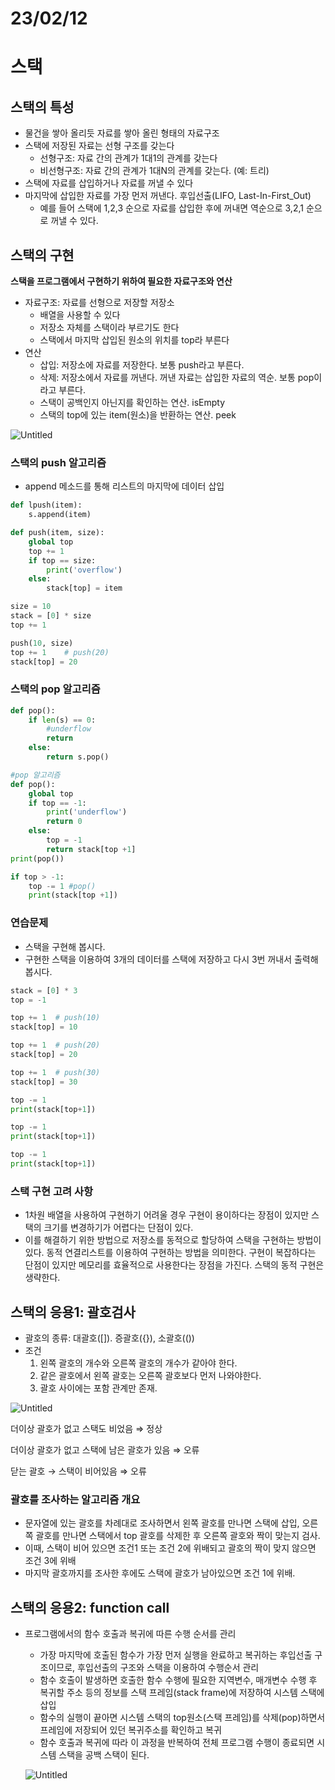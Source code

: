 # 23/02/12

# 스택

## 스택의 특성

- 물건을 쌓아 올리듯 자료를 쌓아 올린 형태의 자료구조
- 스택에 저장된 자료는 선형 구조를 갖는다
  - 선형구조: 자료 간의 관계가 1대1의 관계를 갖는다
  - 비선형구조: 자료 간의 관계가 1대N의 관계를 갖는다. (예: 트리)
- 스택에 자료를 삽입하거나 자료를 꺼낼 수 있다
- 마지막에 삽입한 자료를 가장 먼저 꺼낸다. 후입선출(LIFO, Last-In-First_Out)
  - 예를 들어 스택에 1,2,3 순으로 자료를 삽입한 후에 꺼내면 역순으로 3,2,1 순으로 꺼낼 수 있다.

## 스택의 구현

**스택을 프로그램에서 구현하기 위하여 필요한 자료구조와 연산**

- 자료구조: 자료를 선형으로 저장할 저장소
  - 배열을 사용할 수 있다
  - 저장소 자체를 스택이라 부르기도 한다
  - 스택에서 마지막 삽입된 원소의 위치를 top라 부른다
- 연산
  - 삽입: 저장소에 자료를 저장한다. 보통 push라고 부른다.
  - 삭제: 저장소에서 자료를 꺼낸다. 꺼낸 자료는 삽입한 자료의 역순. 보통 pop이라고 부른다.
  - 스택이 공백인지 아닌지를 확인하는 연산. isEmpty
  - 스택의 top에 있는 item(원소)을 반환하는 연산. peek

![Untitled](https://s3-us-west-2.amazonaws.com/secure.notion-static.com/118702b1-7b46-48fa-9107-0cc5a7492450/Untitled.png)

### 스택의 push 알고리즘

- append 메소드를 통해 리스트의 마지막에 데이터 삽입

```python
def lpush(item):
    s.append(item)
```

```python
def push(item, size):
    global top
    top += 1
    if top == size:
        print('overflow')
    else:
        stack[top] = item

size = 10
stack = [0] * size
top += 1

push(10, size)
top += 1    # push(20)
stack[top] = 20
```

### 스택의 pop 알고리즘

```python
def pop():
    if len(s) == 0:
        #underflow
        return
    else:
        return s.pop()
```

```python
#pop 알고리즘
def pop():
    global top
    if top == -1:
        print('underflow')
        return 0
    else:
        top = -1
        return stack[top +1]
print(pop())

if top > -1:
    top -= 1 #pop()
    print(stack[top +1])
```

### 연습문제

- 스택을 구현해 봅시다.
- 구현한 스택을 이용하여 3개의 데이터를 스택에 저장하고 다시 3번 꺼내서 출력해 봅시다.

```python
stack = [0] * 3
top = -1

top += 1  # push(10)
stack[top] = 10

top += 1  # push(20)
stack[top] = 20

top += 1  # push(30)
stack[top] = 30

top -= 1
print(stack[top+1])

top -= 1
print(stack[top+1])

top -= 1
print(stack[top+1])
```

### 스택 구현 고려 사항

- 1차원 배열을 사용하여 구현하기 어려울 경우 구현이 용이하다는 장점이 있지만 스택의 크기를 변경하기가 어렵다는 단점이 있다.
- 이를 해결하기 위한 방법으로 저장소를 동적으로 할당하여 스택을 구현하는 방법이 있다. 동적 연결리스트를 이용하여 구현하는 방법을 의미한다. 구현이 복잡하다는 단점이 있지만 메모리를 효율적으로 사용한다는 장점을 가진다. 스택의 동적 구현은 생략한다.

## 스택의 응용1: 괄호검사

- 괄호의 종류: 대괄호([]). 증괄호({}), 소괄호(())
- 조건
  1. 왼쪽 괄호의 개수와 오른쪽 괄호의 개수가 같아야 한다.
  2. 같은 괄호에서 왼쪽 괄호는 오른쪽 괄호보다 먼저 나와야한다.
  3. 괄호 사이에는 포함 관계만 존재.

![Untitled](https://s3-us-west-2.amazonaws.com/secure.notion-static.com/9ea812eb-9418-43c1-b8c5-7e46884dd0a1/Untitled.png)

더이상 괄호가 없고 스택도 비었음 ⇒ 정상

더이상 괄호가 없고 스택에 남은 괄호가 있음 ⇒ 오류

닫는 괄호 → 스택이 비어있음 ⇒ 오류

### 괄호를 조사하는 알고리즘 개요

- 문자열에 있는 괄호를 차례대로 조사하면서 왼쪽 괄호를 만나면 스택에 삽입, 오른쪽 괄호를 만나면 스택에서 top 괄호를 삭제한 후 오른쪽 괄호와 짝이 맞는지 검사.
- 이때, 스택이 비어 있으면 조건1 또는 조건 2에 위배되고 괄호의 짝이 맞지 않으면 조건 3에 위배
- 마지막 괄호까지를 조사한 후에도 스택에 괄호가 남아있으면 조건 1에 위배.

## 스택의 응용2: function call

- 프로그램에서의 함수 호출과 복귀에 따른 수행 순서를 관리
  
  - 가장 마지막에 호출된 함수가 가장 먼저 실행을 완료하고 복귀하는 후입선출 구조이므로, 후입선출의 구조와 스택을 이용하여 수행순서 관리
  - 함수 호출이 발생하면 호출한 함수 수행에 필요한 지역변수, 매개변수 수행 후 복귀할 주소 등의 정보를 스택 프레임(stack frame)에 저장하여 시스템 스택에 삽입
  - 함수의 실행이 끝아면 시스템 스택의 top원소(스택 프레임)를 삭제(pop)하면서 프레임에 저장되어 있던 복귀주소를 확인하고 복귀
  - 함수 호출과 복귀에 따라 이 과정을 반복하여 전체 프로그램 수행이 종료되면 시스템 스택을 공백 스택이 된다.
  
  ![Untitled](https://s3-us-west-2.amazonaws.com/secure.notion-static.com/25a5c4f7-9551-4852-8091-132ebd9a95cc/Untitled.png)
